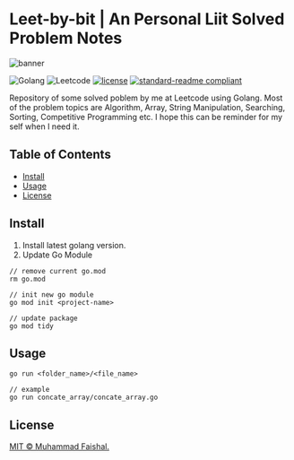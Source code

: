 # Leet-by-bit | An Personal Liit Solved Problem Notes

![banner](https://leetcode.com/_next/static/images/logo-large-748c77d15b8d04e659615ebb5baa7bb6.png)

![Golang](https://img.shields.io/badge/Go-00ADD8?style=for-the-badge&logo=go&logoColor=white)
![Leetcode](https://img.shields.io/badge/-LeetCode-FFA116?style=for-the-badge&logo=LeetCode&logoColor=black)
[![license](https://img.shields.io/github/license/mfaishal882/leet-by-bit.svg)](LICENSE)
[![standard-readme compliant](https://img.shields.io/badge/readme%20style-standard-brightgreen.svg?style=flat-square)](https://github.com/RichardLitt/standard-readme)

Repository of some solved poblem by me at Leetcode using Golang. Most of the problem topics are Algorithm, Array, String Manipulation, Searching, Sorting, Competitive Programming etc. I hope this can be reminder for my self when I need it.

## Table of Contents

- [Install](#install)
- [Usage](#usage)
- [License](#license)

## Install

1. Install latest golang version.
2. Update Go Module

```
// remove current go.mod
rm go.mod

// init new go module
go mod init <project-name>

// update package
go mod tidy
```

## Usage

```
go run <folder_name>/<file_name>

// example
go run concate_array/concate_array.go
```

## License

[MIT © Muhammad Faishal.](LICENSE)
